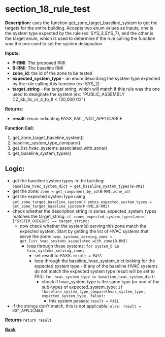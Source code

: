 # section_18_rule_test

**Description:** uses the function get_zone_target_baseline_system to get the targets for the entire building.  Accepts two enum values as inputs, one is the system type expected by the rule (ex: SYS_3,SYS_7), and the other is the target enum, which is used to determine if the rule calling the function was the one used to set the system designation

**Inputs:**  
- **P-RMI**: The proposed RMI
- **B-RMI**: The baseline RMI
- **zone_id**: the id of the zone to be tested
- **expected_system_type** - an enum describing the system type expected by the rule calling this function (ex: SYS_2)
- **target_string** - the target string, which will match if this rule was the one used to designate the system (ex: "PUBLIC_ASSEMBLY CZ_3b_3c_or_4_to_8 < 120,000 ft2")


**Returns:**  
- **result**: enum indicating PASS, FAIL, NOT_APPLICABLE
 
**Function Call:** 

1. get_zone_target_baseline_system()
2. baseline_system_type_compare()
3. get_list_hvac_systems_associated_with_zone()
4. get_baseline_system_types()

## Logic:  
- get the baseline system types in the building: `baseline_hvac_system_dict = get_baseline_system_types(B-RMI)`
- get the zone: `zone = get_component_by_id(B-RMI,zone_id)`
- get the expected system type using `get_zone_target_baseline_system()`: `zones_expected_system_types = get_zone_target_baseline_system(P-RMI,B-RMI)`
- check whether the description string in zones_expected_system_types matches the target_string: `if zones_expected_system_types[zone]["SYSTEM_ORIGIN"] == target_string:`
	- now check whether the system(s) serving this zone match the expected system.  Start by getting the list of HVAC systems that serve the zone: `hvac_systems_serving_zone = get_list_hvac_systems_associated_with_zone(B-RMI)`
		- loop through these systems: `for system_b in hvac_systems_serving_zone:`
			- set result to PASS: `result = PASS`
			- loop through the baseline_hvac_system_dict looking for the expected system type - if any of the baseline HVAC systems do not match the expected system type result will be set to FAIL: `for hvac_system_type in baseline_hvac_system_dict:`
				- check if hvac_system type is the same type (or one of the sub-types of expected_system_type: `if !baseline_system_type_compare(hvac_system_type, expected_system_type, false):`
					- this system passes: `result = FAIL`
- if the strings don't match, this is not applicable: `else: result = NOT_APPLICABLE`

 **Returns** `return result`  

**[Back](../_toc.md)**
